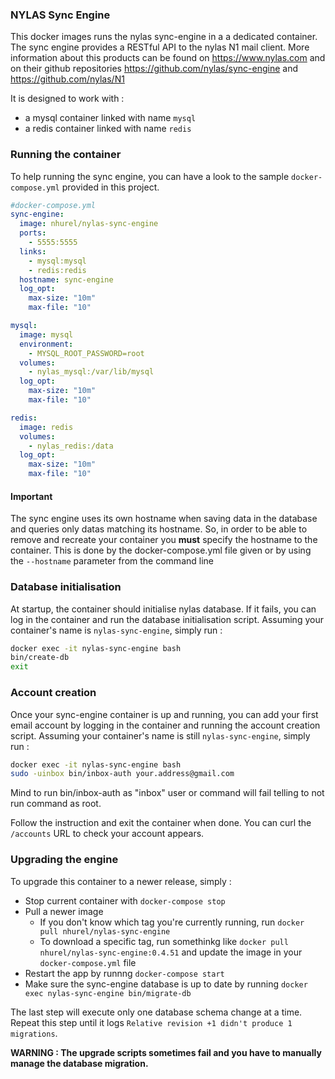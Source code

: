 ### NYLAS Sync Engine
This docker images runs the nylas sync-engine in a a dedicated container.
The sync engine provides a RESTful API to the nylas N1 mail client. More information about this products can be found on https://www.nylas.com and on their github repositories https://github.com/nylas/sync-engine and https://github.com/nylas/N1

It is designed to work with :
* a mysql container linked with name `mysql`
* a redis container linked with name `redis`

### Running the container
To help running the sync engine, you can have a look to the sample `docker-compose.yml` provided in this project.
```yaml
#docker-compose.yml
sync-engine:
  image: nhurel/nylas-sync-engine
  ports:
    - 5555:5555
  links:
    - mysql:mysql
    - redis:redis
  hostname: sync-engine
  log_opt:
    max-size: "10m"
    max-file: "10"

mysql:
  image: mysql
  environment:
    - MYSQL_ROOT_PASSWORD=root
  volumes:
    - nylas_mysql:/var/lib/mysql
  log_opt:
    max-size: "10m"
    max-file: "10"

redis:
  image: redis
  volumes:
    - nylas_redis:/data
  log_opt:
    max-size: "10m"
    max-file: "10"

```

#### Important
The sync engine uses its own hostname when saving data in the database and queries only datas matching its hostname. So, in order to be able to remove and recreate your container you **must** specify the hostname to the container. This is done by the docker-compose.yml file given or by using the `--hostname` parameter from the command line

### Database initialisation
At startup, the container should initialise nylas database. If it fails, you can log in the container and run the database initialisation script. Assuming your container's name is `nylas-sync-engine`, simply run :
```bash
docker exec -it nylas-sync-engine bash
bin/create-db
exit
```

### Account creation
Once your sync-engine container is up and running, you can add your first email account by logging in the container and running the account creation script. Assuming your container's name is still `nylas-sync-engine`, simply run :
```bash
docker exec -it nylas-sync-engine bash
sudo -uinbox bin/inbox-auth your.address@gmail.com
```
Mind to run bin/inbox-auth as "inbox" user or command will fail telling to not run command as root.

Follow the instruction and exit the container when done. You can curl the `/accounts` URL to check your account appears.


### Upgrading the engine
To upgrade this container to a newer release, simply :
- Stop current container with `docker-compose stop`
- Pull a newer image
  - If you don't know which tag you're currently running, run `docker pull nhurel/nylas-sync-engine`
  - To download a specific tag, run somethinkg like `docker pull nhurel/nylas-sync-engine:0.4.51` and update the image in your `docker-compose.yml` file
- Restart the app by runnng `docker-compose start`
- Make sure the sync-engine database is up to date by running `docker exec nylas-sync-engine bin/migrate-db`

The last step will execute only one database schema change at a time. Repeat this step until it logs `Relative revision +1 didn't produce 1 migrations`.

**WARNING : The upgrade scripts sometimes fail and you have to manually manage the database migration.**


